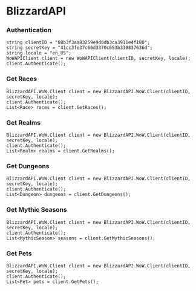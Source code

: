 # BlizzardAPI

### Authentication ###

```
string clientID = "08b3f3aa83259e9d0db3ca3911e4f180";
string secretKey = "41cc3fe37c66d3370c653b330837636d";
string locale = "en_US";
WoWAPIClient client = new WoWAPIClient(clientID, secretKey, locale);
client.Authenticate();
```

### Get Races ###
```
BlizzardAPI.WoW.Client client = new BlizzardAPI.WoW.Client(clientID, secretKey, locale);
client.Authenticate();
List<Race> races = client.GetRaces();
```


### Get Realms ###
```
BlizzardAPI.WoW.Client client = new BlizzardAPI.WoW.Client(clientID, secretKey, locale);
client.Authenticate();
List<Realm> realms = client.GetRealms();
```

### Get Dungeons ###
```
BlizzardAPI.WoW.Client client = new BlizzardAPI.WoW.Client(clientID, secretKey, locale);
client.Authenticate();
List<Dungeon> dungeons = client.GetDungeons();
```

### Get Mythic Seasons ###
```
BlizzardAPI.WoW.Client client = new BlizzardAPI.WoW.Client(clientID, secretKey, locale);
client.Authenticate();
List<MythicSeason> seasons = client.GetMythicSeasons();
```

### Get Pets ###
```
BlizzardAPI.WoW.Client client = new BlizzardAPI.WoW.Client(clientID, secretKey, locale);
client.Authenticate();
List<Pet> pets = client.GetPets();
```
